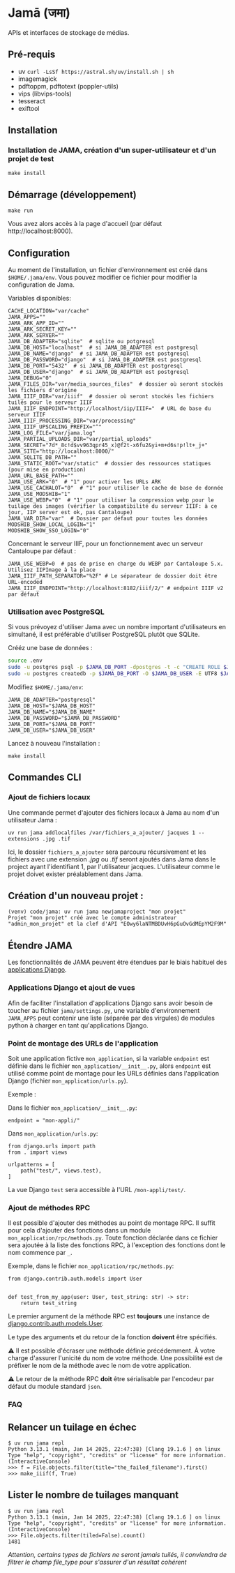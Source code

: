 # Jamā (जमा)

APIs et interfaces de stockage de médias.

## Pré-requis

- uv `curl -LsSf https://astral.sh/uv/install.sh | sh`
- imagemagick
- pdftoppm, pdftotext (poppler-utils)
- vips (libvips-tools)
- tesseract
- exiftool

## Installation

### Installation de JAMA, création d'un super-utilisateur et d'un projet de test

    make install

## Démarrage (développement)

    make run

Vous avez alors accès à la page d'accueil (par défaut http://localhost:8000).  

## Configuration

Au moment de l'installation, un fichier d'environnement est créé dans `$HOME/.jama/env`. Vous pouvez modifier
ce fichier pour modifier la configuration de Jama.

Variables disponibles:

    CACHE_LOCATION="var/cache"
    JAMA_APPS=""
    JAMA_ARK_APP_ID=""
    JAMA_ARK_SECRET_KEY=""
    JAMA_ARK_SERVER=""
    JAMA_DB_ADAPTER="sqlite"  # sqlite ou potgresql
    JAMA_DB_HOST="localhost"  # si JAMA_DB_ADAPTER est postgresql
    JAMA_DB_NAME="django"  # si JAMA_DB_ADAPTER est postgresql
    JAMA_DB_PASSWORD="django"  # si JAMA_DB_ADAPTER est postgresql
    JAMA_DB_PORT="5432"  # si JAMA_DB_ADAPTER est postgresql
    JAMA_DB_USER="django"  # si JAMA_DB_ADAPTER est postgresql
    JAMA_DEBUG="0"
    JAMA_FILES_DIR="var/media_sources_files"  # dossier où seront stockés les fichiers d'origine
    JAMA_IIIF_DIR="var/iiif"  # dossier où seront stockés les fichiers tuilés pour le serveur IIIF
    JAMA_IIIF_ENDPOINT="http://localhost/iip/IIIF="  # URL de base du serveur IIIF
    JAMA_IIIF_PROCESSING_DIR="var/processing"
    JAMA_IIIF_UPSCALING_PREFIX="^"
    JAMA_LOG_FILE="var/jama.log"
    JAMA_PARTIAL_UPLOADS_DIR="var/partial_uploads"
    JAMA_SECRET="7d*_8c!d$vv963qpr45_x)@f2t-x6fu2&yi+m+d6s!p!lt+_j+"
    JAMA_SITE="http://localhost:8000/"
    JAMA_SQLITE_DB_PATH=""
    JAMA_STATIC_ROOT="var/static"  # dossier des ressources statiques (pour mise en production)
    JAMA_URL_BASE_PATH=""
    JAMA_USE_ARK="0"  # "1" pour activer les URLs ARK
    JAMA_USE_CACHALOT="0"  # "1" pour utiliser le cache de base de donnée
    JAMA_USE_MODSHIB="1"
    JAMA_USE_WEBP="0"  # "1" pour utiliser la compression webp pour le tuilage des images (vérifier la compatibilité du serveur IIIF: à ce jour, IIP server est ok, pas Cantaloupe)
    JAMA_VAR_DIR="var"  # Dossier par défaut pour toutes les données
    MODSHIB_SHOW_LOCAL_LOGIN="1"
    MODSHIB_SHOW_SSO_LOGIN="0"

Concernant le serveur IIIF, pour un fonctionnement avec un serveur Cantaloupe par défaut :

    JAMA_USE_WEBP=0  # pas de prise en charge du WEBP par Cantaloupe 5.x. Utilisez IIPImage à la place
    JAMA_IIIF_PATH_SEPARATOR="%2F" # Le séparateur de dossier doit être URL-encoded
    JAMA_IIIF_ENDPOINT="http://localhost:8182/iiif/2/" # endpoint IIIF v2 par défaut

### Utilisation avec PostgreSQL

Si vous prévoyez d'utiliser Jama avec un nombre important d'utilisateurs en simultané, il est 
préférable d'utiliser PostgreSQL plutôt que SQLite.

Crééz une base de données :

```bash
source .env
sudo -u postgres psql -p $JAMA_DB_PORT -dpostgres -t -c "CREATE ROLE $JAMA_DB_USER ENCRYPTED PASSWORD '$JAMA_DB_PASSWORD' NOSUPERUSER NOCREATEDB NOCREATEROLE INHERIT LOGIN;"
sudo -u postgres createdb -p $JAMA_DB_PORT -O $JAMA_DB_USER -E UTF8 $JAMA_DB_NAME;
```

Modifiez `$HOME/.jama/env`:

    JAMA_DB_ADAPTER="postgresql"
    JAMA_DB_HOST="$JAMA_DB_HOST"
    JAMA_DB_NAME="$JAMA_DB_NAME"
    JAMA_DB_PASSWORD="$JAMA_DB_PASSWORD"
    JAMA_DB_PORT="$JAMA_DB_PORT"
    JAMA_DB_USER="$JAMA_DB_USER"

Lancez à nouveau l'installation :

    make install

## Commandes CLI

### Ajout de fichiers locaux

Une commande permet d'ajouter des fichiers locaux à Jama au nom d'un
utilisateur Jama :

    uv run jama addlocalfiles /var/fichiers_a_ajouter/ jacques 1 --extensions .jpg .tif

Ici, le dossier `fichiers_a_ajouter` sera parcouru récursivement et les fichiers
avec une extension _.jpg_ ou _.tif_ seront ajoutés dans Jama dans le project ayant l'identifiant 1,
par l'utilisateur jacques. L'utilisateur comme le projet doivet exister préalablement dans Jama.

## Création d'un nouveau projet :

    (venv) code/jama: uv run jama newjamaproject "mon projet"
    Projet "mon projet" créé avec le compte administrateur "admin_mon_projet" et la clef d'API "EOwy6laNTMBDUvH6pGuOvGdMEpYM2F9M"

## Étendre JAMA

Les fonctionnalités de JAMA peuvent être étendues par le biais habituel des
[applications Django](https://docs.djangoproject.com/fr/4.0/ref/applications/).

### Applications Django et ajout de vues

Afin de faciliter l'installation d'applications Django sans avoir besoin de toucher au fichier `jama/settings.py`, une
variable d'environnement `JAMA_APPS` peut contenir une liste (séparée par des virgules) de modules python à charger en
tant
qu'applications Django.

### Point de montage des URLs de l'application

Soit une application fictive `mon_application`, si la variable `endpoint` est définie dans le fichier
`mon_application/__init__.py`, alors `endpoint` est utilisé comme point de montage pour les URLs définies dans
l'application Django (fichier `mon_application/urls.py`).

Exemple :

Dans le fichier `mon_application/__init__.py`:

```
endpoint = "mon-appli/"
```

Dans `mon_application/urls.py`:

```
from django.urls import path
from . import views

urlpatterns = [
    path("test/", views.test),
]
```

La vue Django `test` sera accessible à l'URL `/mon-appli/test/`.

### Ajout de méthodes RPC

Il est possible d'ajouter des méthodes au point de montage RPC. Il suffit pour cela d'ajouter des fonctions dans un
module `mon_application/rpc/methods.py`. Toute fonction déclarée dans ce fichier sera ajoutée à la liste des fonctions
RPC, à l'exception des fonctions dont le nom commence par `_`.

Exemple, dans le fichier `mon_application/rpc/methods.py`:

```
from django.contrib.auth.models import User


def test_from_my_app(user: User, test_string: str) -> str:
    return test_string
```

Le premier argument de la méthode RPC est __toujours__ une instance de
[django.contrib.auth.models.User](https://docs.djangoproject.com/fr/4.0/ref/contrib/auth/#django.contrib.auth.models.User).

Le type des arguments et du retour de la fonction **doivent** être spécifiés.

⚠️ Il est possible d'écraser une méthode définie précédemment. À votre charge d'assurer l'unicité du nom de votre
méthode.
Une possibilité est de préfixer le nom de la méthode avec le nom de votre application.

⚠️ Le retour de la méthode RPC __doit__ être sérialisable par l'encodeur par défaut du module standard `json`.


### FAQ

## Relancer un tuilage en échec
```
$ uv run jama repl
Python 3.13.1 (main, Jan 14 2025, 22:47:38) [Clang 19.1.6 ] on linux
Type "help", "copyright", "credits" or "license" for more information.
(InteractiveConsole)
>>> f = File.objects.filter(title="the_failed_filename").first()
>>> make_iiif(f, True)
```

## Lister le nombre de tuilages manquant
```
$ uv run jama repl
Python 3.13.1 (main, Jan 14 2025, 22:47:38) [Clang 19.1.6 ] on linux
Type "help", "copyright", "credits" or "license" for more information.
(InteractiveConsole)
>>> File.objects.filter(tiled=False).count()
1481
```
_Attention, certains types de fichiers ne seront jamais tuilés, il conviendra de filtrer le champ file\_type pour s'assurer d'un résultat cohérent_